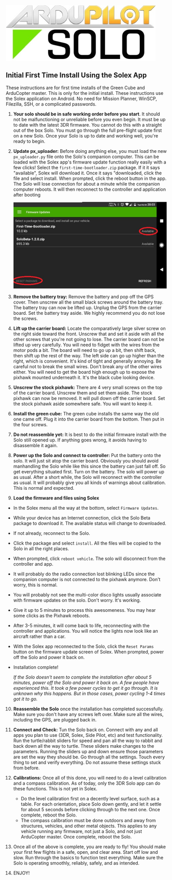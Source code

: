 ![Logo](https://github.com/Pedals2Paddles/SoloBeta/blob/master/Misc/APsolo.jpg)

Initial First Time Install Using the Solex App
-----------------------------------------------
These instructions are for first time installs of the Green Cube and ArduCopter master.  This is only for the initial install. These instructions use the Solex application on Android.  No need for Mission Planner, WinSCP, Filezilla, SSH, or a complicated passwords.

1. **Your solo should be in safe working order before you start**. It should not be malfunctioning or unreliable before you even begin. It must be up to date with the latest 3DR firmware. You cannot do this with a straight out of the box Solo. You must go through the full pre-flight update first on a new Solo.  Once your Solo is up to date and working well, you're ready to begin.

2. **Update px_uploader:** Before doing anything else, you must load the new `px_uploader.py` file onto the Solo's companion computer. This can be loaded with the Solex app's firmware update function really easily with a few clicks! Select the `first-time-bootloader.zip` package. If it it says "available", Solex will download it. Once it says "downloaded, click the file and select install. When prompted, click the reboot button in the app.  The Solo will lose connection for about a minute while the companion computer reboots. It will then reconnect to the controller and application after booting

   ![SolexScreenshot](https://github.com/Pedals2Paddles/SoloBeta/blob/master/Misc/Solex_Screenshot.jpg)

3. **Remove the battery tray:** Remove the battery and pop off the GPS cover.  Then unscrew all the small black screws around the battery tray. The battery tray can now be lifted up.  Unplug the GPS from the carrier board.  Set the battery tray aside. We highly recommend you do not lose the screws.

4. **Lift up the carrier board:** Locate the comparatively large silver screw on the right side toward the front. Unscrew that and set it aside with all the other screws that you're not going to lose.  The carrier board can not be lifted up very carefully.  You will need to fidget with the wires from the motor pods a bit.  The board will need to go up a bit, then shift back, then shift up the rest of the way. The left side can go up higher than the right, which is convenient.  It's kind of tight and generally annoying.  Be careful not to break the small wires.  Don't break any of the other wires either.  You will need to get the board high enough up to expose the pixhawk mounted underneath it.  It's the black cube looking device.

5. **Unscrew the stock pixhawk:** There are 4 very small screws on the top of the carrier board. Unscrew them and set them aside. The stock pixhawk can now be removed. It will pull down off the carrier board. Set the stock pixhawk aside somewhere safe. You will want to keep it.

6. **Install the green cube:** The green cube installs the same way the old one came off.  Plug it into the carrier board from the bottom.  Then put in the four screws.

7. **Do not reassemble yet:** It is best to do the initial firmware install with the Solo still opened up. If anything goes wrong, it avoids having to disassemble it again. 

8. **Power up the Solo and connect to controller:** Put the battery onto the solo. It will just sit atop the carrier board. Obviously you should avoid manhandling the Solo while like this since the battery can just fall off. So get everything situated first.  Turn on the battery.  The solo will power up as usual. After a short while, the Solo will reconnect with the controller as usual. It will probably give you all kinds of warnings about calibration. This is normal and expected.

9. **Load the firmware and files using Solex**
 * In the Solex menu all the way at the bottom, select `Firmware Updates`.
 * While your device has an Internet connection, click the Solo Beta package to download it. The available status will change to downloaded.
 * If not already, reconnect to the Solo. 
 * Click the package and select `install`. All the files will be copied to the Solo in all the right places.
 * When prompted, click `reboot vehicle`. The solo will disconnect from the controller and app.
 * It will probably do the radio connection lost blinking LEDs since the companion computer is not connected to the pixhawk anymore. Don't worry, this is normal.
 * You will probably not see the multi-color disco lights usually associate with firmware updates on the solo. Don't worry. It's working.
 * Give it up to 5 minutes to process this awesomeness. You may hear some clicks as the Pixhawk reboots.
 * After 3-5 minutes, it will come back to life, reconnecting with the controller and applications. You will notice the lights now look like an aircraft rather than a car.
 * With the Solex app reconnected to the Solo, click the `Reset Params` button on the firmware update screen of Solex.  When prompted, power off the Solo and power it back on.
 * Installation complete!
 
    _If the Solo doesn't seem to complete the installation after about 5 minutes, power off the Solo and power it back on.  A few people have experienced this. It took a few power cycles to get it go through. It is unknown why this happens.  But in those cases, power cycling 1-4 times got it to go._

10. **Reassemble the Solo** once the installation has completed successfully. Make sure you don't have any screws left over.  Make sure all the wires, including the GPS, are plugged back in.

11. **Connect and Check:** Tun the Solo back on. Connect with any and all apps you plan to use (3DR, Solex, Side Pilot, etc) and test functionality. Run the turtle/rabbit sliders for speed and pan all the way to rabbit and back down all the way to turtle. These sliders make changes to the parameters. Running the sliders up and down ensure those parameters are set the way they should be.  Go through all the settings. Touch every thing to set and verify everything. Do not assume these settings stuck from before. 

12. **Calibrations:** Once all of this done, you will need to do a level calibration and a compass calibration. As of today, only the 3DR Solo app can do these functions. This is not yet in Solex.
    * Do the level calibration first on a decently level surface, such as a table. For each orientation, place Solo down gently, and let it settle for about 5 seconds before clicking through to the next one. Once complete, reboot the Solo.
    * The compass calibration must be done outdoors and away from structures, vehicles, and other metal objects. This applies to any vehicle running any firmware, not just a Solo, and not just ArduCopter master. Once complete, reboot the Solo.

13. Once all of the above is complete, you are ready to fly! You should make your first few flights in a safe, open, and clear area. Start off low and slow. Run through the basics to function test everything.  Make sure the Solo is operating smoothly, reliably, safely, and as intended.

14. ENJOY!